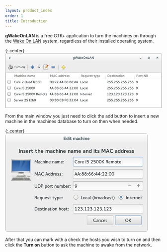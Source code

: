 ```yaml
---
layout: product_index
order: 1
title: Introduction
---
```

**gWakeOnLAN** is a free GTK+ application to turn the machines on through the
[Wake On LAN](wol) system, regardless of their installed operating system.

{:.center}
![Main window](/resources/gwakeonlan/archive/latest/english/main.png)

From the main window you just need to click the add button to insert a new
machine in the machines database to turn on then when needed.

{:.center}
![Detail window](/resources/gwakeonlan/archive/latest/english/detail.png)

After that you can mark with a check the hosts you wish to turn on and then
click the **Turn on** button to ask the machine to awake from the network.